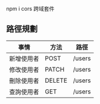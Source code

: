 
npm i cors 跨域套件


<style>
table {
  width: 100%
}
</style>
## 路徑規劃
|事情|方法|路徑|
|---|---|---|
|新增使用者|POST|/users|
|修改使用者|PATCH|/users|
|刪除使用者|DELETE|/users|
|查詢使用者|GET|/users|